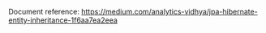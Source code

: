 Document reference: 
    https://medium.com/analytics-vidhya/jpa-hibernate-entity-inheritance-1f6aa7ea2eea
